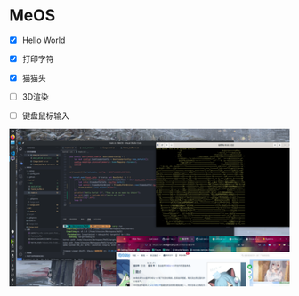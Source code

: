 # MeOS

- [x] Hello World
- [x] 打印字符
- [x] 猫猫头
- [ ] 3D渲染
- [ ] 键盘鼠标输入



![Screenshot_20230829_230559](./README.assets/Screenshot_20230829_230559.png)
